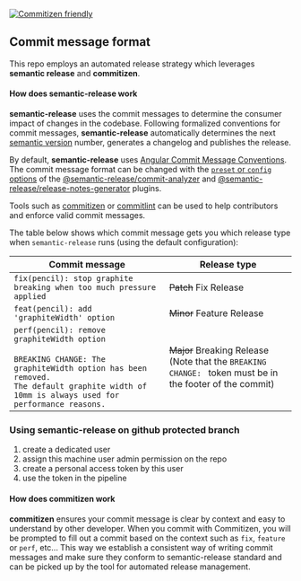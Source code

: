 [![Commitizen friendly](https://img.shields.io/badge/commitizen-friendly-brightgreen.svg)](http://commitizen.github.io/cz-cli/)
## Commit message format
This repo employs an automated release strategy which leverages **semantic release** and **commitizen**. 

#### How does semantic-release work
**semantic-release** uses the commit messages to determine the consumer impact of changes in the codebase.
Following formalized conventions for commit messages, **semantic-release** automatically determines the next [semantic version](https://semver.org) number, generates a changelog and publishes the release.

By default, **semantic-release** uses [Angular Commit Message Conventions](https://github.com/angular/angular/blob/master/CONTRIBUTING.md#-commit-message-format).
The commit message format can be changed with the [`preset` or `config` options](docs/usage/configuration.md#options) of the [@semantic-release/commit-analyzer](https://github.com/semantic-release/commit-analyzer#options) and [@semantic-release/release-notes-generator](https://github.com/semantic-release/release-notes-generator#options) plugins.

Tools such as [commitizen](https://github.com/commitizen/cz-cli) or [commitlint](https://github.com/conventional-changelog/commitlint) can be used to help contributors and enforce valid commit messages.

The table below shows which commit message gets you which release type when `semantic-release` runs (using the default configuration):

| Commit message                                                                                                                                                                                   | Release type                                                                                                    |
| ------------------------------------------------------------------------------------------------------------------------------------------------------------------------------------------------ | --------------------------------------------------------------------------------------------------------------- |
| `fix(pencil): stop graphite breaking when too much pressure applied`                                                                                                                             | ~~Patch~~ Fix Release                                                                                           |
| `feat(pencil): add 'graphiteWidth' option`                                                                                                                                                       | ~~Minor~~ Feature Release                                                                                       |
| `perf(pencil): remove graphiteWidth option`<br><br>`BREAKING CHANGE: The graphiteWidth option has been removed.`<br>`The default graphite width of 10mm is always used for performance reasons.` | ~~Major~~ Breaking Release <br /> (Note that the `BREAKING CHANGE: ` token must be in the footer of the commit) |

### Using semantic-release on github protected branch
1. create a dedicated user
2. assign this machine user admin permission on the repo
3. create a personal access token by this user
4. use the token in the pipeline

#### How does commitizen work
**commitizen** ensures your commit message is clear by context and easy to understand by other developer. When you commit with Commitizen, you will be prompted to fill out a commit based on the context such as `fix`, `feature` or `perf`, etc... This way we establish a consistent way of writing commit messages and make sure they conform to semantic-release standard and can be picked up by the tool for automated release management.
